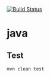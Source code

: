 [![Build Status](https://travis-ci.org/ashwinikb/learn-java.svg?branch=master)](https://travis-ci.org/ashwinikb/learn-java)
# java


## Test

```bash
mvn clean test
```
